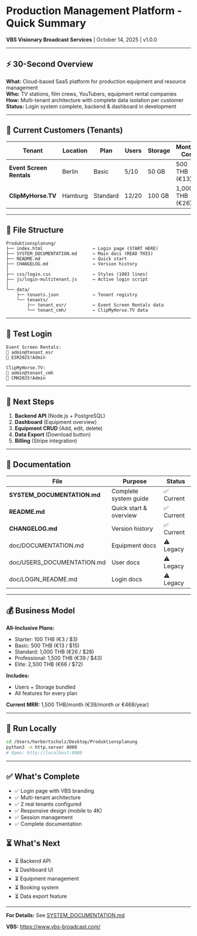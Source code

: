 # Production Management Platform - Quick Summary

**VBS Visionary Broadcast Services** | October 14, 2025 | v1.0.0

---

## ⚡ 30-Second Overview

**What:** Cloud-based SaaS platform for production equipment and resource management  
**Who:** TV stations, film crews, YouTubers, equipment rental companies  
**How:** Multi-tenant architecture with complete data isolation per customer  
**Status:** Login system complete, backend & dashboard in development

---

## 🏢 Current Customers (Tenants)

| Tenant | Location | Plan | Users | Storage | Monthly Cost | Login |
|--------|----------|------|-------|---------|--------------|-------|
| **Event Screen Rentals** | Berlin | Basic | 5/10 | 50 GB | 500 THB (€13) | `admin@tenant_esr` |
| **ClipMyHorse.TV** | Hamburg | Standard | 12/20 | 100 GB | 1,000 THB (€26) | `admin@tenant_cmh` |

---

## 📁 File Structure

```
Produktionsplanung/
├── index.html                   ← Login page (START HERE)
├── SYSTEM_DOCUMENTATION.md      ← Main docs (READ THIS)
├── README.md                    ← Quick start
├── CHANGELOG.md                 ← Version history
│
├── css/login.css                ← Styles (1083 lines)
├── js/login-multitenant.js      ← Active login script
│
└── data/
    ├── tenants.json             ← Tenant registry
    └── tenants/
        ├── tenant_esr/          ← Event Screen Rentals data
        └── tenant_cmh/          ← ClipMyHorse.TV data
```

---

## 🔐 Test Login

```
Event Screen Rentals:
👤 admin@tenant_esr
🔑 ESR2025!Admin

ClipMyHorse.TV:
👤 admin@tenant_cmh
🔑 CMH2025!Admin
```

---

## 🎯 Next Steps

1. **Backend API** (Node.js + PostgreSQL)
2. **Dashboard** (Equipment overview)
3. **Equipment CRUD** (Add, edit, delete)
4. **Data Export** (Download button)
5. **Billing** (Stripe integration)

---

## 📖 Documentation

| File | Purpose | Status |
|------|---------|--------|
| **SYSTEM_DOCUMENTATION.md** | Complete system guide | ✅ Current |
| **README.md** | Quick start & overview | ✅ Current |
| **CHANGELOG.md** | Version history | ✅ Current |
| doc/DOCUMENTATION.md | Equipment docs | ⚠️ Legacy |
| doc/USERS_DOCUMENTATION.md | User docs | ⚠️ Legacy |
| doc/LOGIN_README.md | Login docs | ⚠️ Legacy |

---

## 💰 Business Model

**All-Inclusive Plans:**
- Starter: 100 THB (€3 / $3)
- Basic: 500 THB (€13 / $15)
- Standard: 1,000 THB (€26 / $28)
- Professional: 1,500 THB (€39 / $43)
- Elite: 2,500 THB (€66 / $72)

**Includes:**
- Users + Storage bundled
- All features for every plan

**Current MRR:** 1,500 THB/month (€39/month or €468/year)

---

## 🚀 Run Locally

```bash
cd /Users/herbertscholz/Desktop/Produktionsplanung
python3 -m http.server 8000
# Open: http://localhost:8000
```

---

## ✅ What's Complete

- ✅ Login page with VBS branding
- ✅ Multi-tenant architecture
- ✅ 2 real tenants configured
- ✅ Responsive design (mobile to 4K)
- ✅ Session management
- ✅ Complete documentation

## ⏳ What's Next

- ⏳ Backend API
- ⏳ Dashboard UI
- ⏳ Equipment management
- ⏳ Booking system
- ⏳ Data export feature

---

**For Details:** See [SYSTEM_DOCUMENTATION.md](./SYSTEM_DOCUMENTATION.md)

**VBS:** https://www.vbs-broadcast.com/

